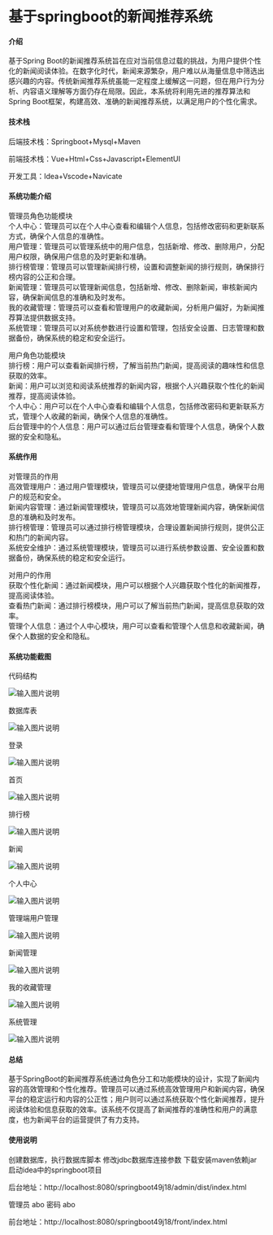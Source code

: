 # 基于springboot的新闻推荐系统

#### 介绍

基于Spring Boot的新闻推荐系统旨在应对当前信息过载的挑战，为用户提供个性化的新闻阅读体验。在数字化时代，新闻来源繁杂，用户难以从海量信息中筛选出感兴趣的内容。传统新闻推荐系统虽能一定程度上缓解这一问题，但在用户行为分析、内容语义理解等方面仍存在局限。因此，本系统将利用先进的推荐算法和Spring Boot框架，构建高效、准确的新闻推荐系统，以满足用户的个性化需求。

#### 技术栈

后端技术栈：Springboot+Mysql+Maven

前端技术栈：Vue+Html+Css+Javascript+ElementUI

开发工具：Idea+Vscode+Navicate

#### 系统功能介绍

管理员角色功能模块  
个人中心：管理员可以在个人中心查看和编辑个人信息，包括修改密码和更新联系方式，确保个人信息的准确性。  
用户管理：管理员可以管理系统中的用户信息，包括新增、修改、删除用户，分配用户权限，确保用户信息的及时更新和准确。  
排行榜管理：管理员可以管理新闻排行榜，设置和调整新闻的排行规则，确保排行榜内容的公正和合理。  
新闻管理：管理员可以管理新闻信息，包括新增、修改、删除新闻，审核新闻内容，确保新闻信息的准确和及时发布。  
我的收藏管理：管理员可以查看和管理用户的收藏新闻，分析用户偏好，为新闻推荐算法提供数据支持。  
系统管理：管理员可以对系统参数进行设置和管理，包括安全设置、日志管理和数据备份，确保系统的稳定和安全运行。  

用户角色功能模块  
排行榜：用户可以查看新闻排行榜，了解当前热门新闻，提高阅读的趣味性和信息获取的效率。  
新闻：用户可以浏览和阅读系统推荐的新闻内容，根据个人兴趣获取个性化的新闻推荐，提高阅读体验。  
个人中心：用户可以在个人中心查看和编辑个人信息，包括修改密码和更新联系方式，管理个人收藏的新闻，确保个人信息的准确性。  
后台管理中的个人信息：用户可以通过后台管理查看和管理个人信息，确保个人数据的安全和隐私。  

#### 系统作用

对管理员的作用  
高效管理用户：通过用户管理模块，管理员可以便捷地管理用户信息，确保平台用户的规范和安全。  
新闻内容管理：通过新闻管理模块，管理员可以高效地管理新闻内容，确保新闻信息的准确和及时发布。  
排行榜管理：管理员可以通过排行榜管理模块，合理设置新闻排行规则，提供公正和热门的新闻内容。  
系统安全维护：通过系统管理模块，管理员可以进行系统参数设置、安全设置和数据备份，确保系统的稳定和安全运行。  

对用户的作用  
获取个性化新闻：通过新闻模块，用户可以根据个人兴趣获取个性化的新闻推荐，提高阅读体验。  
查看热门新闻：通过排行榜模块，用户可以了解当前热门新闻，提高信息获取的效率。  
管理个人信息：通过个人中心模块，用户可以查看和管理个人信息和收藏新闻，确保个人数据的安全和隐私。  

#### 系统功能截图

代码结构

![输入图片说明](images/2fa77b343551a8cf78cde63246c0161.png)

数据库表

![输入图片说明](images/ad23d1938b55a34dce50e54c24a34a6.png)

登录

![输入图片说明](images/3e36a5a2cf90251fb5dc19ec6f03019.png)

首页

![输入图片说明](images/c1e59e2b140922a4c8aeac173d0c485.png)

排行榜

![输入图片说明](images/8f54bc8c37bfeb8f44333e551908cc2.png)

新闻

![输入图片说明](images/04905f4b77b35c1a870575db5bb971c.png)

个人中心

![输入图片说明](images/5f4ab38a421e6ec679f4f289e88804e.png)

管理端用户管理

![输入图片说明](images/839c2cfc340fc5e7f11d9487ef06b2c.png)

新闻管理

![输入图片说明](images/6b65f4eb2e0bdb178955f5017e9387b.png)

我的收藏管理

![输入图片说明](images/5ac36a5fe7b38b343b92547552e90f8.png)

系统管理

![输入图片说明](images/a6ffdaeb96e87a668e261e22f77a64f.png)

#### 总结

基于SpringBoot的新闻推荐系统通过角色分工和功能模块的设计，实现了新闻内容的高效管理和个性化推荐。管理员可以通过系统高效管理用户和新闻内容，确保平台的稳定运行和内容的公正性；用户则可以通过系统获取个性化新闻推荐，提升阅读体验和信息获取的效率。该系统不仅提高了新闻推荐的准确性和用户的满意度，也为新闻平台的运营提供了有力支持。

#### 使用说明

创建数据库，执行数据库脚本 修改jdbc数据库连接参数 下载安装maven依赖jar 启动idea中的springboot项目

后台地址：http://localhost:8080/springboot49j18/admin/dist/index.html

管理员  abo 密码 abo

前台地址：http://localhost:8080/springboot49j18/front/index.html

